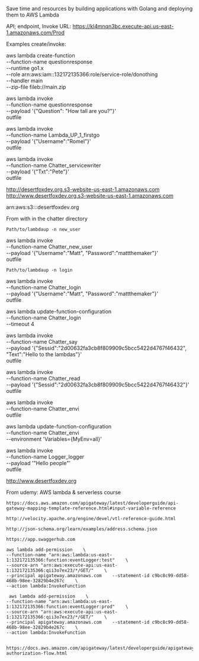 Save time and resources by building applications with Golang and deploying them to AWS Lambda

API; endpoint, Invoke URL: https://kl4mnqn3bc.execute-api.us-east-1.amazonaws.com/Prod

Examples create/invoke:

aws lambda create-function \
--function-name questionresponse \
--runtime go1.x \
--role arn:aws:iam::132172135366:role/service-role/donothing \
--handler main \
--zip-file fileb://main.zip

aws lambda invoke \
--function-name questionresponse \
--payload '{"Question": "How tall are you?"}' \
outfile


aws lambda invoke \
--function-name Lambda_UP_1_firstgo \
--payload '{"Username":"Romel"}' \
outfile

aws lambda invoke \
--function-name Chatter_servicewriter \
--payload '{"Txt":"Pete"}' \
outfile

http://desertfoxdev.org.s3-website-us-east-1.amazonaws.com
http://www.desertfoxdev.org.s3-website-us-east-1.amazonaws.com

arn:aws:s3:::desertfoxdev.org



From with in the chatter directory
    
    Path/to/lambdaup -n new_user

aws lambda invoke \
--function-name Chatter_new_user \
--payload '{"Username":"Matt", "Password":"mattthemaker"}' \
outfile


    Path/to/lambdaup -n login

aws lambda invoke \
--function-name Chatter_login \
--payload '{"Username":"Matt", "Password":"mattthemaker"}' \
outfile

aws lambda update-function-configuration \
--function-name  Chatter_login \
--timeout 4


aws lambda invoke \
--function-name Chatter_say \
--payload '{"Sessid":"2d00632fa3cb8f809909c5bcc5422d4767f46432", "Text":"Hello to the lambdas"}' \
outfile

aws lambda invoke \
--function-name Chatter_read \
--payload '{"Sessid":"2d00632fa3cb8f809909c5bcc5422d4767f46432"}' \
outfile


aws lambda invoke \
--function-name Chatter_envi \
outfile

aws lambda update-function-configuration \
--function-name Chatter_envi \
--environment 'Variables={MyEnv=all}'

aws lambda invoke \
--function-name Logger_logger \
--payload '"Hello people"' \
outfile

http://www.desertfoxdev.org


From udemy:  AWS lambda & serverless course

    https://docs.aws.amazon.com/apigateway/latest/developerguide/api-gateway-mapping-template-reference.html#input-variable-reference

    http://velocity.apache.org/engine/devel/vtl-reference-guide.html

    http://json-schema.org/learn/examples/address.schema.json

    https://app.swaggerhub.com

    aws lambda add-permission    \
    --function-name "arn:aws:lambda:us-east-1:132172135366:function:eventLogger:test"    \
    --source-arn "arn:aws:execute-api:us-east-1:132172135366:qii3o7ex23/*/GET/"    \
    --principal apigateway.amazonaws.com    --statement-id c9bc8c99-dd58-468b-98ee-32829b4e267c    \
    --action lambda:InvokeFunction

     aws lambda add-permission    \
    --function-name "arn:aws:lambda:us-east-1:132172135366:function:eventLogger:prod"    \
    --source-arn "arn:aws:execute-api:us-east-1:132172135366:qii3o7ex23/*/GET/"    \
    --principal apigateway.amazonaws.com    --statement-id c9bc8c99-dd58-468b-98ee-32829b4e267c    \
    --action lambda:InvokeFunction


    https://docs.aws.amazon.com/apigateway/latest/developerguide/apigateway-authorization-flow.html
